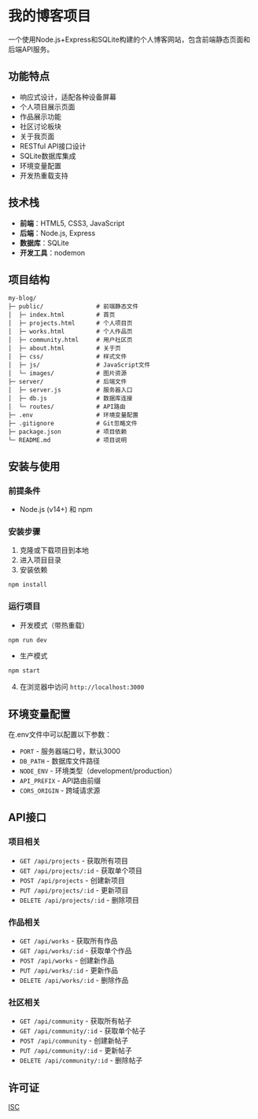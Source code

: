 # 我的博客项目

一个使用Node.js+Express和SQLite构建的个人博客网站，包含前端静态页面和后端API服务。

## 功能特点

- 响应式设计，适配各种设备屏幕
- 个人项目展示页面
- 作品展示功能
- 社区讨论板块
- 关于我页面
- RESTful API接口设计
- SQLite数据库集成
- 环境变量配置
- 开发热重载支持

## 技术栈

- **前端**：HTML5, CSS3, JavaScript
- **后端**：Node.js, Express
- **数据库**：SQLite
- **开发工具**：nodemon

## 项目结构

```
my-blog/
├─ public/               # 前端静态文件
│  ├─ index.html         # 首页
│  ├─ projects.html      # 个人项目页
│  ├─ works.html         # 个人作品页
│  ├─ community.html     # 用户社区页
│  ├─ about.html         # 关于页
│  ├─ css/               # 样式文件
│  ├─ js/                # JavaScript文件
│  └─ images/            # 图片资源
├─ server/               # 后端文件
│  ├─ server.js          # 服务器入口
│  ├─ db.js              # 数据库连接
│  └─ routes/            # API路由
├─ .env                  # 环境变量配置
├─ .gitignore            # Git忽略文件
├─ package.json          # 项目依赖
└─ README.md             # 项目说明
```

## 安装与使用

### 前提条件

- Node.js (v14+) 和 npm

### 安装步骤

1. 克隆或下载项目到本地
2. 进入项目目录
3. 安装依赖

```bash
npm install
```

### 运行项目

- 开发模式（带热重载）

```bash
npm run dev
```

- 生产模式

```bash
npm start
```

4. 在浏览器中访问 `http://localhost:3000`

## 环境变量配置

在.env文件中可以配置以下参数：

- `PORT` - 服务器端口号，默认3000
- `DB_PATH` - 数据库文件路径
- `NODE_ENV` - 环境类型（development/production）
- `API_PREFIX` - API路由前缀
- `CORS_ORIGIN` - 跨域请求源

## API接口

### 项目相关

- `GET /api/projects` - 获取所有项目
- `GET /api/projects/:id` - 获取单个项目
- `POST /api/projects` - 创建新项目
- `PUT /api/projects/:id` - 更新项目
- `DELETE /api/projects/:id` - 删除项目

### 作品相关

- `GET /api/works` - 获取所有作品
- `GET /api/works/:id` - 获取单个作品
- `POST /api/works` - 创建新作品
- `PUT /api/works/:id` - 更新作品
- `DELETE /api/works/:id` - 删除作品

### 社区相关

- `GET /api/community` - 获取所有帖子
- `GET /api/community/:id` - 获取单个帖子
- `POST /api/community` - 创建新帖子
- `PUT /api/community/:id` - 更新帖子
- `DELETE /api/community/:id` - 删除帖子

## 许可证

[ISC](LICENSE)